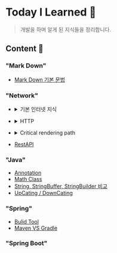 # Today I Learned 📁

> 개발을 하며 알게 된 지식들을 정리합니다.

## **Content 📃**

### **"Mark Down"**

- [Mark Down 기본 문법](MarkDown/MarkDownBasic.md)

### **"Network"**

- <details>
    <summary>기본 인터넷 지식</summary>
    <div markdown="1">
    
    - [인터넷은 어떻게 동작하는가? - Web 개발 학습하기 | MDN](https://developer.mozilla.org/ko/docs/Learn/Common_questions/How_does_the_Internet_work)
    
    - [웹의 동작 방식 - Web 개발 학습하기 | MDN](https://developer.mozilla.org/ko/docs/Learn/Getting_started_with_the_web/How_the_Web_works)

  - [웹페이지, 웹사이트, 웹서버 그리고 검색엔진의 차이는 무엇일까요? - Web 개발 학습하기 | MDN](https://developer.mozilla.org/ko/docs/Learn/Common_questions/Pages_sites_servers_and_search_engines)

  - [What is a URL? - Web 개발 학습하기 | MDN](https://developer.mozilla.org/ko/docs/Learn/Common_questions/What_is_a_URL)

  - [What is a domain name? - Web 개발 학습하기 | MDN](https://developer.mozilla.org/ko/docs/Learn/Common_questions/What_is_a_domain_name)

    </div>
  </details>

  - <details>
    <summary>HTTP</summary>
    <div markdown="1">
      
      - [HTTP | MDN](https://developer.mozilla.org/ko/docs/Web/HTTP)

    - [HTTP/HTTPS](Network/HTTPS.md)

      </div>
    </details>

    - <details>
      <summary>Critical rendering path</summary>
      <div markdown="1">

      - [중요 렌더링 경로 - Web Performance | MDN](https://developer.mozilla.org/ko/docs/Web/Performance/Critical_rendering_path)

      - [DOM 소개 - Web API | MDN](https://developer.mozilla.org/ko/docs/Web/API/Document_Object_Model/Introduction)

      - [렌더 트리(Render Tree), CRP(Critical Rendering Path)](https://onlydev.tistory.com/9)

        </div>
      </details>

      - [RestAPI](Network/RESTAPI.md)

### **"Java"**

- [Annotation](Java/Annotation.md)
- [Math Class](Java/Math.md)
- [String, StringBuffer, StringBuilder 비교](Java/String_B.md)
- [UpCating / DownCating](Java/UpDown.md)

### **"Spring"**

- [Bulid Tool](Spring/BuildTool.md)
- [Maven VS Gradle](Spring/MavenVsGradle.md)

### **"Spring Boot"**
